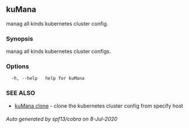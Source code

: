 ## kuMana

manag all kinds kubernetes cluster config.

### Synopsis

manag all kinds kubernetes cluster configs.

### Options

```
  -h, --help   help for kuMana
```

### SEE ALSO

* [kuMana clone](kuMana_clone.md)	 - clone the kubernetes cluster config from specify host

###### Auto generated by spf13/cobra on 8-Jul-2020
